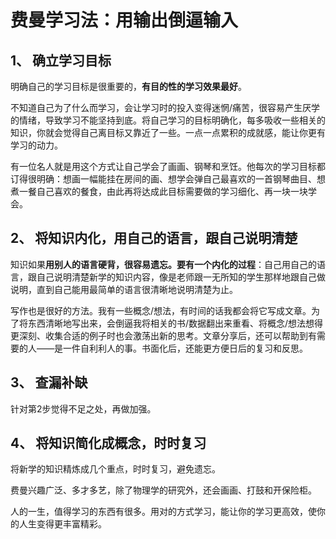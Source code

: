 # 费曼学习法：用输出倒逼输入

## 1、 确立学习目标

明确自己的学习目标是很重要的，**有目的性的学习效果最好**。

不知道自己为了什么而学习，会让学习时的投入变得迷惘/痛苦，很容易产生厌学的情绪，导致学习不能坚持到底。将自己学习的目标明确化，每多吸收一些相关的知识，你就会觉得自己离目标又靠近了一些。一点一点累积的成就感，能让你更有学习的动力。

有一位名人就是用这个方式让自己学会了画画、钢琴和烹饪。他每次的学习目标都订得很明确：想画一幅能挂在房间的画、想学会弹自己最喜欢的一首钢琴曲目、想煮一餐自己喜欢的餐食，由此再将达成此目标需要做的学习细化、再一块一块学会。

## 2、 将知识内化，用自己的语言，跟自己说明清楚

知识如果**用别人的语言硬背，很容易遗忘。要有一个内化的过程**：自己用自己的语言，跟自己说明清楚新学的知识内容，像是老师跟一无所知的学生那样地跟自己做说明，直到自己能用最简单的语言很清晰地说明清楚为止。

写作也是很好的方法。我有一些概念/想法，有时间的话我都会将它写成文章。为了将东西清晰地写出来，会倒逼我将相关的书/数据翻出来重看、将概念/想法想得更深刻、收集合适的例子时也会激荡出新的思考。文章分享后，还可以帮助到有需要的人——是一件自利利人的事。书面化后，还能更方便日后的复习和反思。

## 3、 查漏补缺

针对第2步觉得不足之处，再做加强。

## 4、 将知识简化成概念，时时复习

将新学的知识精炼成几个重点，时时复习，避免遗忘。

费曼兴趣广泛、多才多艺，除了物理学的研究外，还会画画、打鼓和开保险柜。

人的一生，值得学习的东西有很多。用对的方式学习，能让你的学习更高效，使你的人生变得更丰富精彩。